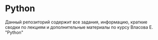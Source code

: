 # Python
Данный репозиторий содержит все задания, информацию, краткие сводки по лекциям и дополнительные материалы по курсу Власова Е. "Python"
